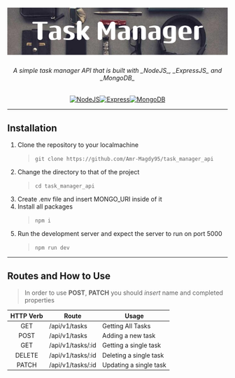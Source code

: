 <h1 align="center">
  <br>
  <img  src="Task_Manager.png" />
  <br>
</h1>

<h6 align="center">A simple task manager API that is built with _NodeJS_, _ExpressJS_ and _MongoDB_</h6>

<p align="center">
<a href="https://nodejs.org/en/" target="_blank" rel="noreferrer"><img src="https://raw.githubusercontent.com/danielcranney/readme-generator/main/public/icons/skills/nodejs-colored.svg" width="36" height="36" alt="NodeJS" /></a><a href="https://expressjs.com/" target="_blank" rel="noreferrer"><img src="https://raw.githubusercontent.com/danielcranney/readme-generator/main/public/icons/skills/express-colored.svg" width="36" height="36" alt="Express" /></a><a href="https://www.mongodb.com/" target="_blank" rel="noreferrer"><img src="https://raw.githubusercontent.com/danielcranney/readme-generator/main/public/icons/skills/mongodb-colored.svg" width="36" height="36" alt="MongoDB" /></a>
</p>

---

## Installation

1. Clone the repository to your localmachine
   > `git clone https://github.com/Amr-Magdy95/task_manager_api`
2. Change the directory to that of the project
   > `cd task_manager_api`
3. Create .env file and insert MONGO_URI inside of it
4. Install all packages
   > `npm i`
5. Run the development server and expect the server to run on port 5000
   > `npm run dev`

---

## Routes and How to Use

> In order to use **POST**, **PATCH** you should _insert_ name and completed properties

| HTTP Verb | Route             | Usage                  |
| :-------: | ----------------- | ---------------------- |
|    GET    | /api/v1/tasks     | Getting All Tasks      |
|   POST    | /api/v1/tasks     | Adding a new task      |
|    GET    | /api/v1/tasks/:id | Getting a single task  |
|  DELETE   | /api/v1/tasks/:id | Deleting a single task |
|   PATCH   | /api/v1/tasks/:id | Updating a single task |
